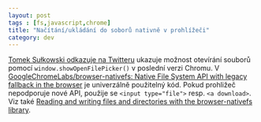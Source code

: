 ```yaml
---
layout: post
tags : [fs,javascript,chrome]
title: "Načítání/ukládání do soborů nativně v prohlížeči"
category: dev
---
```


[Tomek Sułkowski odkazuje na Twitteru](https://twitter.com/sulco/status/1313798240043753473) ukazuje možnost otevírání souborů pomocí `window.showOpenFilePicker()` v poslední verzi Chromu. V [GoogleChromeLabs/browser-nativefs: Native File System API with legacy fallback in the browser](https://github.com/GoogleChromeLabs/browser-nativefs) je univerzálně použitelný kód. Pokud prohližeč nepodporuje nové API, použije se `<input type="file">` resp. `<a download>`. Viz také [Reading and writing files and directories with the browser-nativefs library](https://web.dev/browser-nativefs/).